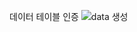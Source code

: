 데이터 테이블 인증
![data 생성](https://github.com/user-attachments/assets/813bcd40-cbc5-41c1-a4ee-7b44ba8d4ba0)